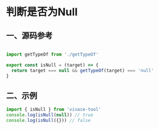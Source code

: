 # 判断是否为Null

## 一、源码参考

```js

import getTypeOf from './getTypeOf'

export const isNull = (target) => {
  return target === null && getTypeOf(target) === 'null'
}
```

## 二、示例

```js
import { isNull } from 'vivace-tool'
console.log(isNull(null)) // true
console.log(isNull({})) // false
```
